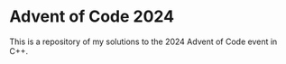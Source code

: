 # Advent of Code 2024

This is a repository of my solutions to the 2024 Advent of Code event in C++. 
